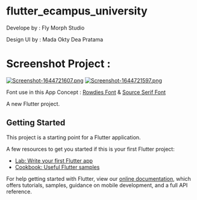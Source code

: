 # flutter_ecampus_university

Develope by : Fly Morph Studio 

Design UI by : Mada Okty Dea Pratama

# Screenshot Project :

[![Screenshot-1644721607.png](https://i.postimg.cc/mgrvzC1z/Screenshot-1644721607.png)](https://postimg.cc/nC6RNskp)  [![Screenshot-1644721597.png](https://i.postimg.cc/mDMfZ4zm/Screenshot-1644721597.png)](https://postimg.cc/47JFwr1c)

Font use in this App Concept : [Rowdies Font](https://fonts.google.com/specimen/Rowdies?preview.size=38&query=rowdies) & [Source Serif Font](https://fonts.google.com/specimen/Source+Serif+Pro?preview.size=38&query=source+serif)

A new Flutter project.

## Getting Started

This project is a starting point for a Flutter application.

A few resources to get you started if this is your first Flutter project:

- [Lab: Write your first Flutter app](https://flutter.dev/docs/get-started/codelab)
- [Cookbook: Useful Flutter samples](https://flutter.dev/docs/cookbook)

For help getting started with Flutter, view our
[online documentation](https://flutter.dev/docs), which offers tutorials,
samples, guidance on mobile development, and a full API reference.
